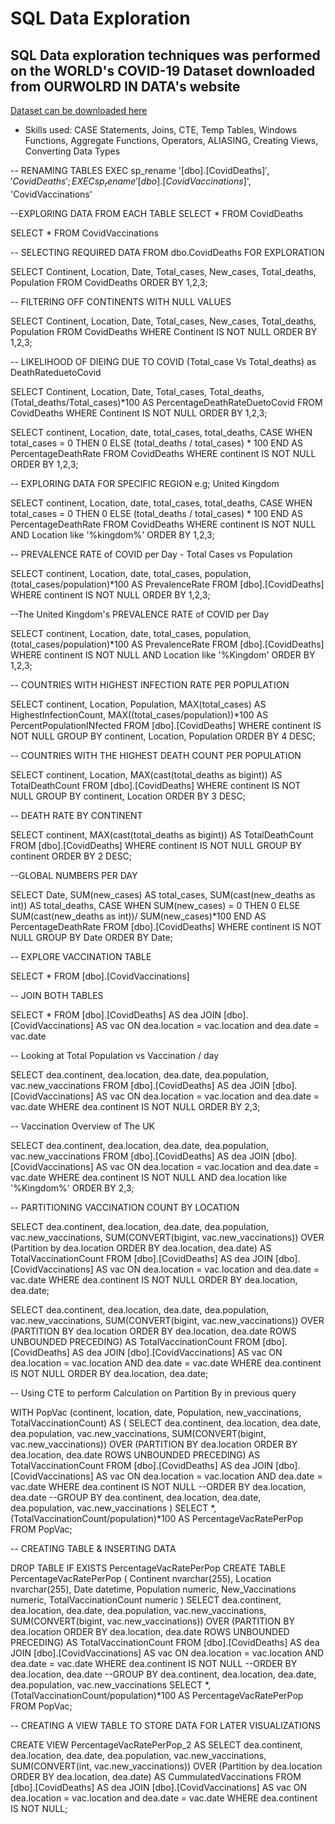 # SQL Data Exploration

## SQL Data exploration techniques was performed on the WORLD's COVID-19 Dataset downloaded from OURWOLRD IN DATA's website

[Dataset can be downloaded here](https://ourworldindata.org/covid-deaths)

- Skills used: CASE Statements, Joins, CTE, Temp Tables, Windows Functions, Aggregate Functions, Operators, ALIASING, Creating Views, Converting Data Types


-- RENAMING TABLES
EXEC sp_rename '[dbo].[CovidDeaths$]', 'CovidDeaths';
EXEC sp_rename '[dbo].[CovidVaccinations$]', 'CovidVaccinations'

--EXPLORING DATA FROM EACH TABLE
SELECT * 
FROM CovidDeaths

SELECT *
FROM CovidVaccinations

-- SELECTING REQUIRED DATA FROM dbo.CovidDeaths FOR EXPLORATION

SELECT Continent, Location, Date, Total_cases, New_cases, Total_deaths, Population
FROM CovidDeaths
ORDER BY 1,2,3;

-- FILTERING OFF CONTINENTS WITH NULL VALUES

SELECT Continent, Location, Date, Total_cases, New_cases, Total_deaths, Population
FROM CovidDeaths
WHERE Continent IS NOT NULL
ORDER BY 1,2,3;

-- LIKELIHOOD OF DIEING DUE TO COVID (Total_case Vs Total_deaths) as DeathRateduetoCovid

SELECT Continent, Location, Date, Total_cases, Total_deaths, (Total_deaths/Total_cases)*100 AS PercentageDeathRateDuetoCovid
FROM CovidDeaths
WHERE Continent IS NOT NULL
ORDER BY 1,2,3;

SELECT continent, Location, date, total_cases, total_deaths, 
CASE 
     WHEN total_cases = 0 THEN 0 
     ELSE (total_deaths / total_cases) * 100 END AS PercentageDeathRate
FROM CovidDeaths
WHERE continent IS NOT NULL
ORDER BY 1,2,3;

-- EXPLORING DATA FOR SPECIFIC REGION e.g; United Kingdom

SELECT continent, Location, date, total_cases, total_deaths, 
CASE 
     WHEN total_cases = 0 THEN 0 
     ELSE (total_deaths / total_cases) * 100 END AS PercentageDeathRate
FROM CovidDeaths
WHERE continent IS NOT NULL AND Location like '%kingdom%' 
ORDER BY 1,2,3;

-- PREVALENCE RATE of COVID per Day - Total Cases vs Population 

SELECT continent, Location, date, total_cases, population, (total_cases/population)*100 AS PrevalenceRate
FROM [dbo].[CovidDeaths]
WHERE continent IS NOT NULL
ORDER BY 1,2,3;

--The United Kingdom's PREVALENCE RATE of COVID per Day 

SELECT continent, Location, date, total_cases, population, (total_cases/population)*100 AS PrevalenceRate
FROM [dbo].[CovidDeaths]
WHERE continent IS NOT NULL AND Location like '%Kingdom'
ORDER BY 1,2,3;

-- COUNTRIES WITH HIGHEST INFECTION RATE PER POPULATION

SELECT continent, Location, Population, MAX(total_cases) AS HighestInfectionCount, MAX((total_cases/population))*100 AS PercentPopulationINfected
FROM [dbo].[CovidDeaths]
WHERE continent IS NOT NULL
GROUP BY continent, Location, Population
ORDER BY 4 DESC;

-- COUNTRIES WITH THE HIGHEST DEATH COUNT PER POPULATION

SELECT continent, Location, MAX(cast(total_deaths as bigint)) AS TotalDeathCount
FROM [dbo].[CovidDeaths]
WHERE continent IS NOT NULL
GROUP BY continent, Location
ORDER BY 3 DESC;

-- DEATH RATE BY CONTINENT

SELECT continent, MAX(cast(total_deaths as bigint)) AS TotalDeathCount
FROM [dbo].[CovidDeaths]
WHERE continent IS NOT NULL
GROUP BY continent
ORDER BY 2 DESC;

--GLOBAL NUMBERS PER DAY

SELECT Date, SUM(new_cases) AS total_cases, SUM(cast(new_deaths as int)) AS total_deaths, 
CASE
	WHEN SUM(new_cases) = 0 THEN 0 
	ELSE SUM(cast(new_deaths as int))/ SUM(new_cases)*100
	END AS PercentageDeathRate
FROM [dbo].[CovidDeaths]
WHERE continent IS NOT NULL
GROUP BY Date
ORDER BY Date;


-- EXPLORE VACCINATION TABLE

SELECT *
FROM [dbo].[CovidVaccinations]

-- JOIN BOTH TABLES

SELECT *
FROM [dbo].[CovidDeaths] AS dea
JOIN [dbo].[CovidVaccinations] AS vac
	ON dea.location = vac.location
	and dea.date = vac.date

-- Looking at Total Population vs Vaccination / day

SELECT dea.continent, dea.location, dea.date, dea.population, vac.new_vaccinations
FROM [dbo].[CovidDeaths] AS dea
JOIN [dbo].[CovidVaccinations] AS vac
	ON dea.location = vac.location
	and dea.date = vac.date
WHERE dea.continent IS NOT NULL
ORDER BY 2,3;

-- Vaccination Overview of The UK

SELECT dea.continent, dea.location, dea.date, dea.population, vac.new_vaccinations
FROM [dbo].[CovidDeaths] AS dea
JOIN [dbo].[CovidVaccinations] AS vac
	ON dea.location = vac.location
	and dea.date = vac.date
WHERE dea.continent IS NOT NULL AND dea.location like '%Kingdom%'
ORDER BY 2,3;

-- PARTITIONING VACCINATION COUNT BY LOCATION

SELECT dea.continent, dea.location, dea.date, dea.population, vac.new_vaccinations, SUM(CONVERT(bigint, vac.new_vaccinations)) OVER (Partition by dea.location ORDER BY dea.location, dea.date) AS TotalVaccinationCount
FROM [dbo].[CovidDeaths] AS dea
JOIN [dbo].[CovidVaccinations] AS vac
	ON dea.location = vac.location
	and dea.date = vac.date
WHERE dea.continent IS NOT NULL
ORDER BY dea.location, dea.date;

SELECT dea.continent, dea.location, dea.date, dea.population, vac.new_vaccinations, SUM(CONVERT(bigint, vac.new_vaccinations)) OVER (PARTITION BY dea.location ORDER BY dea.location, dea.date ROWS UNBOUNDED PRECEDING) AS TotalVaccinationCount
FROM [dbo].[CovidDeaths] AS dea
JOIN [dbo].[CovidVaccinations] AS vac
    ON dea.location = vac.location
    AND dea.date = vac.date
WHERE dea.continent IS NOT NULL
ORDER BY dea.location, dea.date;

-- Using CTE to perform Calculation on Partition By in previous query

WITH PopVac (continent, location, date, Population, new_vaccinations, TotalVaccinationCount)
AS
(
SELECT dea.continent, dea.location, dea.date, dea.population, vac.new_vaccinations, SUM(CONVERT(bigint, vac.new_vaccinations)) OVER (PARTITION BY dea.location ORDER BY dea.location, dea.date ROWS UNBOUNDED PRECEDING) AS TotalVaccinationCount
FROM [dbo].[CovidDeaths] AS dea
JOIN [dbo].[CovidVaccinations] AS vac
    ON dea.location = vac.location
    AND dea.date = vac.date
WHERE dea.continent IS NOT NULL
--ORDER BY dea.location, dea.date
--GROUP BY dea.continent, dea.location, dea.date, dea.population, vac.new_vaccinations
)
SELECT *, (TotalVaccinationCount/population)*100 AS PercentageVacRatePerPop
FROM PopVac;

-- CREATING TABLE & INSERTING DATA

DROP TABLE IF EXISTS PercentageVacRatePerPop
CREATE TABLE PercentageVacRatePerPop
(
Continent nvarchar(255),
Location nvarchar(255),
Date datetime,
Population numeric,
New_Vaccinations numeric,
TotalVaccinationCount numeric
)
SELECT dea.continent, dea.location, dea.date, dea.population, vac.new_vaccinations, SUM(CONVERT(bigint, vac.new_vaccinations)) OVER (PARTITION BY dea.location ORDER BY dea.location, dea.date ROWS UNBOUNDED PRECEDING) AS TotalVaccinationCount
FROM [dbo].[CovidDeaths] AS dea
JOIN [dbo].[CovidVaccinations] AS vac
    ON dea.location = vac.location
    AND dea.date = vac.date
WHERE dea.continent IS NOT NULL
--ORDER BY dea.location, dea.date
--GROUP BY dea.continent, dea.location, dea.date, dea.population, vac.new_vaccinations
SELECT *, (TotalVaccinationCount/population)*100 AS PercentageVacRatePerPop
FROM PopVac;

-- CREATING A VIEW TABLE TO STORE DATA FOR LATER VISUALIZATIONS

CREATE VIEW PercentageVacRatePerPop_2 AS
SELECT dea.continent, dea.location, dea.date, dea.population, vac.new_vaccinations, SUM(CONVERT(int, vac.new_vaccinations)) OVER (Partition by dea.location ORDER BY dea.location, dea.date) AS CummulatedVaccinations
FROM [dbo].[CovidDeaths] AS dea
JOIN [dbo].[CovidVaccinations] AS vac
	ON dea.location = vac.location
	and dea.date = vac.date
WHERE dea.continent IS NOT NULL;
